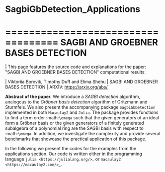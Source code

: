# SagbiGbDetection_Applications

===================================
SAGBI AND GROEBNER BASES DETECTION
===================================

| This page features the source code and explanations for the paper: "SAGBI AND GROEBNER BASES DETECTION" computational results: 

| Viktoriia Borovik, Timothy Duff and Elima Shehu
| SAGBI AND GROEBNER BASES DETECTION
| ARXIV: https://arxiv.org/abs/

**Abstract of the paper.** We introduce a *SAGBI detection* algorithm, analogous to the *Gröbner basis detection* algorithm of Gritzmann and Sturmfels. We also present the accompanying package `SagbiGbDetection` implemented in both  ``Macaulay2`` and  ``Julia``. The package provides functions to find a term order :math:`\omega` such that the given generators of an ideal form a Gröbner basis or the given generators of a finitely generated subalgebra of a polynomial ring are the SAGBI basis with respect to :math:`\omega`. In addition, we investigate the complexity and provide several benchmarks that showcase the practical application of this package.

In the following we present the codes for the examples from the applications section. Our code is written either in the programming language `julia <https://julialang.org/>`_ or `macaulay2 <https://macaulay2.com/>`_. 

